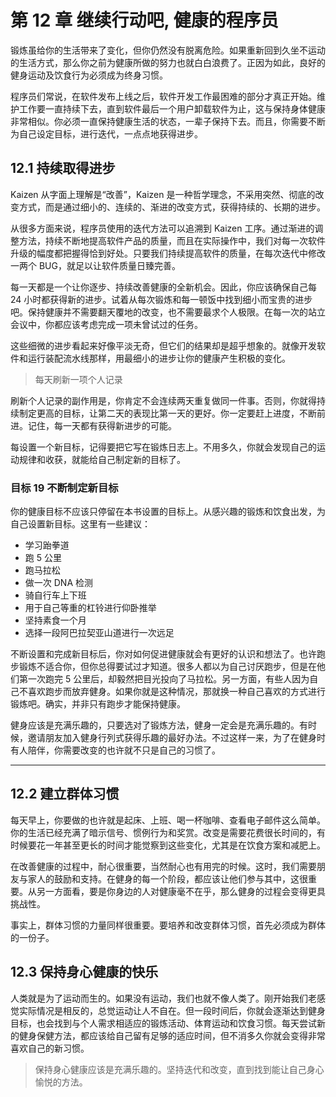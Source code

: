 # 第 12 章 继续行动吧, 健康的程序员
锻炼虽给你的生活带来了变化，但你仍然没有脱离危险。如果重新回到久坐不运动的生活方式，那么你之前为健康所做的努力也就白白浪费了。正因为如此，良好的健身运动及饮食行为必须成为终身习惯。

程序员们常说，在软件发布上线之后，软件开发工作最困难的部分才真正开始。维护工作要一直持续下去，直到软件最后一个用户卸载软件为止，这与保持身体健康非常相似。你必须一直保持健康生活的状态，一辈子保持下去。而且，你需要不断为自己设定目标，进行迭代，一点点地获得进步。

## 12.1 持续取得进步
Kaizen 从字面上理解是“改善”，Kaizen 是一种哲学理念，不采用突然、彻底的改变方式，而是通过细小的、连续的、渐进的改变方式，获得持续的、长期的进步。

从很多方面来说，程序员使用的迭代方法可以追溯到 Kaizen 工序。通过渐进的调整方法，持续不断地提高软件产品的质量，而且在实际操作中，我们对每一次软件升级的幅度都把握得恰到好处。只要我们持续提高软件的质量，在每次迭代中修改一两个 BUG，就足以让软件质量日臻完善。

每一天都是一个让你逐步、持续改善健康的全新机会。因此，你应该确保自己每 24 小时都获得新的进步。试着从每次锻炼和每一顿饭中找到细小而宝贵的进步吧。保持健康并不需要翻天覆地的改变，也不需要最求个人极限。在每一次的站立会议中，你都应该考虑完成一项未曾试过的任务。

这些细微的进步看起来好像平淡无奇，但它们的结果却是超乎想象的。就像开发软件和运行装配流水线那样，用最细小的进步让你的健康产生积极的变化。

> 每天刷新一项个人记录

刷新个人记录的副作用是，你肯定不会连续两天重复做同一件事。否则，你就得持续制定更高的目标，让第二天的表现比第一天的更好。你一定要赶上进度，不断前进。记住，每一天都有获得新进步的可能。

每设置一个新目标，记得要把它写在锻炼日志上。不用多久，你就会发现自己的运动规律和收获，就能给自己制定新的目标了。

### 目标 19 不断制定新目标
你的健康目标不应该只停留在本书设置的目标上。从感兴趣的锻炼和饮食出发，为自己设置新目标。这里有一些建议：
* 学习跆拳道
* 跑 5 公里
* 跑马拉松
* 做一次 DNA 检测
* 骑自行车上下班
* 用于自己等重的杠铃进行仰卧推举
* 坚持素食一个月
* 选择一段阿巴拉契亚山道进行一次远足

不断设置和完成新目标后，你对如何促进健康就会有更好的认识和想法了。也许跑步锻炼不适合你，但你总得要试过才知道。很多人都以为自己讨厌跑步，但是在他们第一次跑完 5 公里后，却毅然把目光投向了马拉松。另一方面，有些人因为自己不喜欢跑步而放弃健身。如果你就是这种情况，那就换一种自己喜欢的方式进行锻炼吧。确实，并非只有跑步才能保持健康。

健身应该是充满乐趣的，只要选对了锻炼方法，健身一定会是充满乐趣的。有时候，邀请朋友加入健身行列式获得乐趣的最好办法。不过这样一来，为了在健身时有人陪伴，你需要改变的也许就不只是自己的习惯了。
***

## 12.2 建立群体习惯
每天早上，你要做的也许就是起床、上班、喝一杯咖啡、查看电子邮件这么简单。你的生活已经充满了暗示信号、惯例行为和奖赏。改变是需要花费很长时间的，有时候要花一年甚至更长的时间才能觉察到这些变化，尤其是在饮食方案和减肥上。

在改善健康的过程中，耐心很重要，当然耐心也有用完的时候。这时，我们需要朋友与家人的鼓励和支持。在健身的每一个阶段，都应该让他们参与其中，这很重要。从另一方面看，要是你身边的人对健康毫不在乎，那么健身的过程会变得更具挑战性。

事实上，群体习惯的力量同样很重要。要培养和改变群体习惯，首先必须成为群体的一份子。

## 12.3 保持身心健康的快乐
人类就是为了运动而生的。如果没有运动，我们也就不像人类了。刚开始我们老感觉实际情况是相反的，总觉运动让人不自在。但一段时间后，你就会逐渐达到健身目标，也会找到与个人需求相适应的锻炼活动、体育运动和饮食习惯。每天尝试新的健身保健方法，都应该给自己留有足够的适应时间，但不消多久你就会变得非常喜欢自己的新习惯。

> 保持身心健康应该是充满乐趣的。坚持迭代和改变，直到找到能让自己身心愉悦的方法。